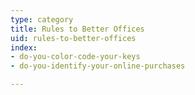 ```yaml
---
type: category
title: Rules to Better Offices
uid: rules-to-better-offices
index:
- do-you-color-code-your-keys
- do-you-identify-your-online-purchases

---
```

<p>​​<br></p>


